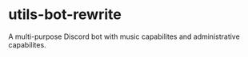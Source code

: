 # utils-bot-rewrite
 A multi-purpose Discord bot with music capabilites and administrative capabilites.
